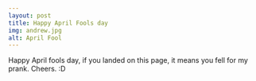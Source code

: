 ```yaml
---
layout: post
title: Happy April Fools day
img: andrew.jpg
alt: April Fool
---
```



Happy April fools day, if you landed on this page, it means you fell for my prank. 
Cheers. :D

